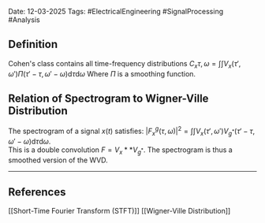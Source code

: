 Date: 12-03-2025
Tags: #ElectricalEngineering #SignalProcessing #Analysis 

## Definition
Cohen's class contains all time-frequency distributions
	$C_x{\tau, \omega} =\int \int V_x(\tau', \omega')\Pi (\tau' - \tau, \omega' - \omega) \text{d}\tau \text{d}\omega$
Where $\Pi$ is a smoothing function.
## Relation of Spectrogram to Wigner-Ville Distribution

The spectrogram of a signal $x(t)$ satisfies:
$|F^g_x(\tau, \omega)|^2 = \int \int V_x(\tau', \omega')V_{g^*} (\tau' - \tau, \omega' - \omega) \text{d}\tau \text{d}\omega$.  
This is a double convolution $F = V_x ** V_{g^*}$. The spectrogram is thus a smoothed version of the WVD.


---
## References
[[Short-Time Fourier Transform (STFT)]]
[[Wigner-Ville Distribution]]